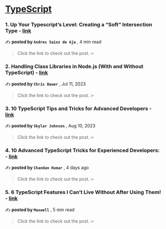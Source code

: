 
<h1><a href=https://medium.com/tag/typescript-tips/recommended target="_blank" rel="noopener noreferrer">TypeScript</a></h1>
<h3>1. Up Your Typescript’s Level: Creating a “Soft” Intersection Type - <a href=https://medium.com/javascript-in-plain-english/up-your-typescripts-level-creating-a-soft-intersection-type-fa208de97a95?source=tag_recommended_feed---------0-84----------typescript_tips----------c015d365_b94a_40ac_a2bb_fd792e54a843------- target="_blank" rel="noopener noreferrer">link</a></h3>

✍️ **posted by `Andres Sainz de Aja`** <date> , 4 min read</date>

<blockquote>Click the link to check out the post. ⌲</blockquote>

<h3>2. Handling Class Libraries in Node.js (With and Without TypeScript) - <a href=https://medium.com/better-programming/handling-class-libraries-in-node-js-with-and-without-typescript-39b73b2186b6?source=tag_recommended_feed---------1-107----------typescript_tips----------c015d365_b94a_40ac_a2bb_fd792e54a843------- target="_blank" rel="noopener noreferrer">link</a></h3>

✍️ **posted by `Chris Bauer`** <date> , Jul 11, 2023</date>

<blockquote>Click the link to check out the post. ⌲</blockquote>

<h3>3. 10 TypeScript Tips and Tricks for Advanced Developers - <a href=https://medium.com/@codegirljs/10-typescript-tips-and-tricks-for-advanced-developers-25db6fe6aa72?source=tag_recommended_feed---------2-85----------typescript_tips----------c015d365_b94a_40ac_a2bb_fd792e54a843------- target="_blank" rel="noopener noreferrer">link</a></h3>

✍️ **posted by `Skylar Johnson`** <date> , Aug 10, 2023</date>

<blockquote>Click the link to check out the post. ⌲</blockquote>

<h3>4. 10 Advanced TypeScript Tricks for Experienced Developers: - <a href=https://medium.com/@chandantechie/10-advanced-typescript-tricks-for-experienced-developers-2143e6aa8b38?source=tag_recommended_feed---------3-84----------typescript_tips----------c015d365_b94a_40ac_a2bb_fd792e54a843------- target="_blank" rel="noopener noreferrer">link</a></h3>

✍️ **posted by `Chandan Kumar`** <date> , 4 days ago</date>

<blockquote>Click the link to check out the post. ⌲</blockquote>

<h3>5. 6 TypeScript Features I Can’t Live Without After Using Them! - <a href=https://medium.com/javascript-in-plain-english/6-typescript-features-i-cant-live-without-after-using-them-1d7feab33922?source=tag_recommended_feed---------4-85----------typescript_tips----------c015d365_b94a_40ac_a2bb_fd792e54a843------- target="_blank" rel="noopener noreferrer">link</a></h3>

✍️ **posted by `Maxwell`** <date> , 5 min read</date>

<blockquote>Click the link to check out the post. ⌲</blockquote>

